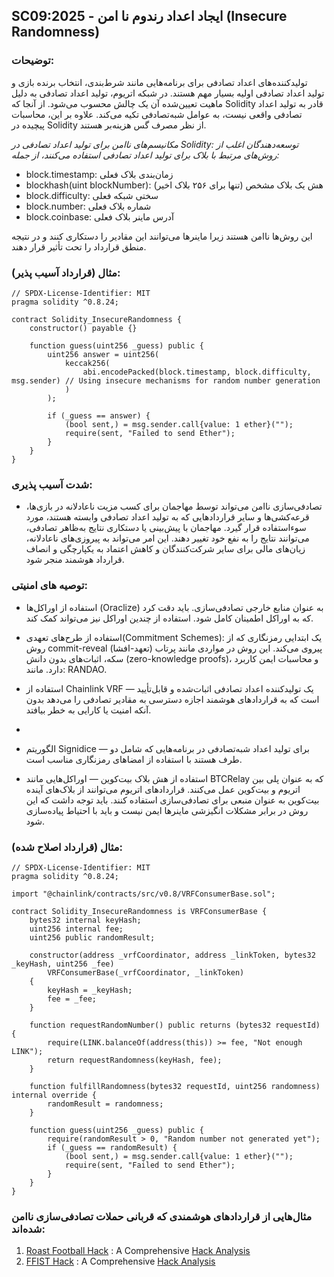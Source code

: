 ## SC09:2025 - ایجاد اعداد رندوم نا امن (Insecure Randomness)

### توضیحات:
تولیدکننده‌های اعداد تصادفی برای برنامه‌هایی مانند شرط‌بندی، انتخاب برنده بازی و تولید اعداد تصادفی اولیه بسیار مهم هستند. در شبکه اتریوم، تولید اعداد تصادفی به دلیل ماهیت تعیین‌شده آن یک چالش محسوب می‌شود. از آنجا که Solidity قادر به تولید اعداد تصادفی واقعی نیست، به عوامل شبه‌تصادفی تکیه می‌کند. علاوه بر این، محاسبات پیچیده در Solidity از نظر مصرف گس هزینه‌بر هستند.


*مکانیسم‌های ناامن برای تولید اعداد تصادفی در Solidity: توسعه‌دهندگان اغلب از روش‌های مرتبط با بلاک برای تولید اعداد تصادفی استفاده می‌کنند، از جمله:*
  - block.timestamp: زمان‌بندی بلاک فعلی
  - blockhash(uint blockNumber): هش یک بلاک مشخص (تنها برای ۲۵۶ بلاک اخیر)
  - block.difficulty: سختی شبکه فعلی
  - block.number: شماره بلاک فعلی
  - block.coinbase: آدرس ماینر بلاک فعلی
    
این روش‌ها ناامن هستند زیرا ماینرها می‌توانند این مقادیر را دستکاری کنند و در نتیجه منطق قرارداد را تحت تأثیر قرار دهند.

### مثال (قرارداد آسیب پذیر):
```
// SPDX-License-Identifier: MIT
pragma solidity ^0.8.24;

contract Solidity_InsecureRandomness {
    constructor() payable {}

    function guess(uint256 _guess) public {
        uint256 answer = uint256(
            keccak256(
                abi.encodePacked(block.timestamp, block.difficulty, msg.sender) // Using insecure mechanisms for random number generation
            ) 
        );

        if (_guess == answer) {
            (bool sent,) = msg.sender.call{value: 1 ether}("");
            require(sent, "Failed to send Ether");
        }
    }
}
```
### شدت آسیب پذیری:
- تصادفی‌سازی ناامن می‌تواند توسط مهاجمان برای کسب مزیت ناعادلانه در بازی‌ها، قرعه‌کشی‌ها و سایر قراردادهایی که به تولید اعداد تصادفی وابسته هستند، مورد سوءاستفاده قرار گیرد. مهاجمان با پیش‌بینی یا دستکاری نتایج به‌ظاهر تصادفی، می‌توانند نتایج را به نفع خود تغییر دهند. این امر می‌تواند به پیروزی‌های ناعادلانه، زیان‌های مالی برای سایر شرکت‌کنندگان و کاهش اعتماد به یکپارچگی و انصاف قرارداد هوشمند منجر شود.

### توصیه های امنیتی:
- استفاده از اوراکل‌ها (Oraclize) به عنوان منابع خارجی تصادفی‌سازی. باید دقت کرد که به اوراکل اطمینان کامل شود. استفاده از چندین اوراکل نیز می‌تواند کمک کند.
  
- استفاده از طرح‌های تعهدی(Commitment Schemes): یک ابتدایی رمزنگاری که از روش commit-reveal (تعهد-افشا) پیروی می‌کند. این روش در مواردی مانند پرتاب سکه، اثبات‌های بدون دانش (zero-knowledge proofs)، و محاسبات ایمن کاربرد دارد. مانند: RANDAO.
  
- استفاده از Chainlink VRF — یک تولیدکننده اعداد تصادفی اثبات‌شده و قابل‌تأیید است که به قراردادهای هوشمند اجازه دسترسی به مقادیر تصادفی را می‌دهد بدون آنکه امنیت یا کارایی به خطر بیافتد.
- 
- الگوریتم Signidice — برای تولید اعداد شبه‌تصادفی در برنامه‌هایی که شامل دو طرف هستند با استفاده از امضاهای رمزنگاری مناسب است.
  
- استفاده از هش بلاک بیت‌کوین — اوراکل‌هایی مانند BTCRelay که به عنوان پلی بین اتریوم و بیت‌کوین عمل می‌کنند. قراردادهای اتریوم می‌توانند از بلاک‌های آینده بیت‌کوین به عنوان منبعی برای تصادفی‌سازی استفاده کنند. باید توجه داشت که این روش در برابر مشکلات انگیزشی ماینرها ایمن نیست و باید با احتیاط پیاده‌سازی شود.


### مثال (قرارداد اصلاح شده):

```
// SPDX-License-Identifier: MIT
pragma solidity ^0.8.24;

import "@chainlink/contracts/src/v0.8/VRFConsumerBase.sol";

contract Solidity_InsecureRandomness is VRFConsumerBase {
    bytes32 internal keyHash;
    uint256 internal fee;
    uint256 public randomResult;

    constructor(address _vrfCoordinator, address _linkToken, bytes32 _keyHash, uint256 _fee) 
        VRFConsumerBase(_vrfCoordinator, _linkToken) 
    {
        keyHash = _keyHash;
        fee = _fee;
    }

    function requestRandomNumber() public returns (bytes32 requestId) {
        require(LINK.balanceOf(address(this)) >= fee, "Not enough LINK");
        return requestRandomness(keyHash, fee);
    }

    function fulfillRandomness(bytes32 requestId, uint256 randomness) internal override {
        randomResult = randomness;
    }

    function guess(uint256 _guess) public {
        require(randomResult > 0, "Random number not generated yet");
        if (_guess == randomResult) {
            (bool sent,) = msg.sender.call{value: 1 ether}("");
            require(sent, "Failed to send Ether");
        }
    }
}
```

### مثال‌هایی از قراردادهای هوشمندی که قربانی حملات تصادفی‌سازی ناامن شده‌اند:

1. [Roast Football Hack](https://bscscan.com/address/0x26f1457f067bf26881f311833391b52ca871a4b5#code) : A Comprehensive [Hack Analysis](https://blog.solidityscan.com/roast-football-hack-analysis-e9316170c443)
2. [FFIST Hack](https://bscscan.com/address/0x80121da952a74c06adc1d7f85a237089b57af347#code) : A Comprehensive [Hack Analysis](https://blog.solidityscan.com/ffist-hack-analysis-9cb695c0fad9)